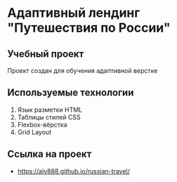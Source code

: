 # Адаптивный лендинг  "Путешествия по России"

## Учебный проект
Проект создан для обучения адаптивной верстке

## Используемые технологии
1. Язык разметки HTML
2. Таблицы стилей CSS
3. Flexbox-вёрстка
4. Grid Layout

## Сcылка на проект
* https://alv888.github.io/russian-travel/
